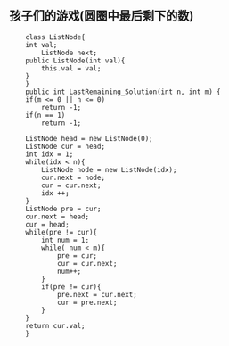 
## 孩子们的游戏(圆圈中最后剩下的数)

	    class ListNode{
		int val;
	       	ListNode next;
		public ListNode(int val){
		    this.val = val;
		}
	    }
	    public int LastRemaining_Solution(int n, int m) {
		if(m <= 0 || n <= 0)
		    return -1;
		if(n == 1)
		    return -1;
		
		ListNode head = new ListNode(0);
		ListNode cur = head;
		int idx = 1;
		while(idx < n){
		    ListNode node = new ListNode(idx);
		    cur.next = node;
		    cur = cur.next;
		    idx ++;
		}
		ListNode pre = cur;
		cur.next = head;
		cur = head;
		while(pre != cur){
		    int num = 1;
		    while( num < m){
		        pre = cur;
		        cur = cur.next;
		        num++;    
		    }
		    if(pre != cur){
		        pre.next = cur.next;
		        cur = pre.next;
		    }
		}
		return cur.val;
	    }
